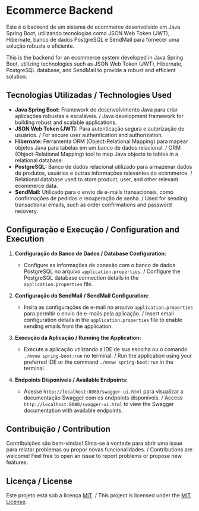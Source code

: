 # Ecommerce Backend

Este é o backend de um sistema de ecommerce desenvolvido em Java Spring Boot, utilizando tecnologias como JSON Web Token (JWT), Hibernate, banco de dados PostgreSQL e SendMail para fornecer uma solução robusta e eficiente.

This is the backend for an ecommerce system developed in Java Spring Boot, utilizing technologies such as JSON Web Token (JWT), Hibernate, PostgreSQL database, and SendMail to provide a robust and efficient solution.

## Tecnologias Utilizadas / Technologies Used

- **Java Spring Boot:** Framework de desenvolvimento Java para criar aplicações robustas e escaláveis. / Java development framework for building robust and scalable applications.
- **JSON Web Token (JWT):** Para autenticação segura e autorização de usuários. / For secure user authentication and authorization.
- **Hibernate:** Ferramenta ORM (Object-Relational Mapping) para mapear objetos Java para tabelas em um banco de dados relacional. / ORM (Object-Relational Mapping) tool to map Java objects to tables in a relational database.
- **PostgreSQL:** Banco de dados relacional utilizado para armazenar dados de produtos, usuários e outras informações relevantes do ecommerce. / Relational database used to store product, user, and other relevant ecommerce data.
- **SendMail:** Utilizado para o envio de e-mails transacionais, como confirmações de pedidos e recuperação de senha. / Used for sending transactional emails, such as order confirmations and password recovery.

## Configuração e Execução / Configuration and Execution

1. **Configuração do Banco de Dados / Database Configuration:**
   - Configure as informações de conexão com o banco de dados PostgreSQL no arquivo `application.properties`. / Configure the PostgreSQL database connection details in the `application.properties` file.

2. **Configuração do SendMail / SendMail Configuration:**
   - Insira as configurações de e-mail no arquivo `application.properties` para permitir o envio de e-mails pela aplicação. / Insert email configuration details in the `application.properties` file to enable sending emails from the application.

3. **Execução da Aplicação / Running the Application:**
   - Execute a aplicação utilizando a IDE de sua escolha ou o comando `./mvnw spring-boot:run` no terminal. / Run the application using your preferred IDE or the command `./mvnw spring-boot:run` in the terminal.

4. **Endpoints Disponíveis / Available Endpoints:**
   - Acesse `http://localhost:8080/swagger-ui.html` para visualizar a documentação Swagger com os endpoints disponíveis. / Access `http://localhost:8080/swagger-ui.html` to view the Swagger documentation with available endpoints.

## Contribuição / Contribution

Contribuições são bem-vindas! Sinta-se à vontade para abrir uma issue para relatar problemas ou propor novas funcionalidades. / Contributions are welcome! Feel free to open an issue to report problems or propose new features.

## Licença / License

Este projeto está sob a licença [MIT](LICENSE). / This project is licensed under the [MIT License](LICENSE).

